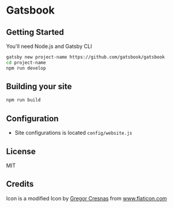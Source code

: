# Gatsbook

## Getting Started

You'll need Node.js and Gatsby CLI

```bash
gatsby new project-name https://github.com/gatsbook/gatsbook
cd project-name
npm run develop
```

## Building your site

```bash
npm run build
```

## Configuration

- Site configurations is located `config/website.js`

## License

MIT

## Credits

Icon is a modified Icon by [Gregor Cresnas](https://www.flaticon.com/authors/gregor-cresnar) from www.flaticon.com
